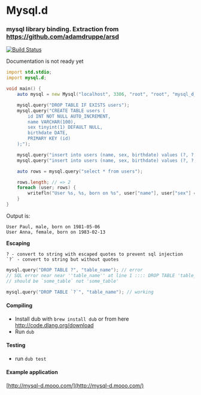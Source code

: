 # Mysql.d

### mysql library binding. Extraction from https://github.com/adamdruppe/arsd

[![Build Status](https://drone.io/github.com/Paxa/mysql.d/status.png)](https://drone.io/github.com/Paxa/mysql.d/latest)

Documentation is not ready yet

```D
import std.stdio;
import mysql.d;

void main() {
    auto mysql = new Mysql("localhost", 3306, "root", "root", "mysql_d_testing");

    mysql.query("DROP TABLE IF EXISTS users");
    mysql.query("CREATE TABLE users (
        id INT NOT NULL AUTO_INCREMENT,
        name VARCHAR(100),
        sex tinyint(1) DEFAULT NULL,
        birthdate DATE,
        PRIMARY KEY (id)
    );");

    mysql.query("insert into users (name, sex, birthdate) values (?, ?, ?);", "Paul", 1, "1981-05-06");
    mysql.query("insert into users (name, sex, birthdate) values (?, ?, ?);", "Anna", 0, "1983-02-13");

    auto rows = mysql.query("select * from users");

    rows.length; // => 2
    foreach (user; rows) {
        writefln("User %s, %s, born on %s", user["name"], user["sex"] == "1" ? "male" : "female", user["birthdate"]);
    }
}
```

Output is:
```
User Paul, male, born on 1981-05-06
User Anna, female, born on 1983-02-13
```

**Escaping**

    ? - convert to string with escaped quotes to prevent sql injection
    `?` - convert to string but without quotes

```d
mysql.query("DROP TABLE ?", "table_name"); // error
// SQL error near near ''table_name'' at line 1 :::: DROP TABLE 'table_name'
// should be `some_table` not 'some_table'

mysql.query("DROP TABLE `?`", "table_name"); // working
```

#### Compiling

* Install dub with `brew install dub` or from here http://code.dlang.org/download
* Run `dub`

#### Testing

* run `dub test`

#### Example application

[http://mysql-d.mooo.com/](http://mysql-d.mooo.com/)